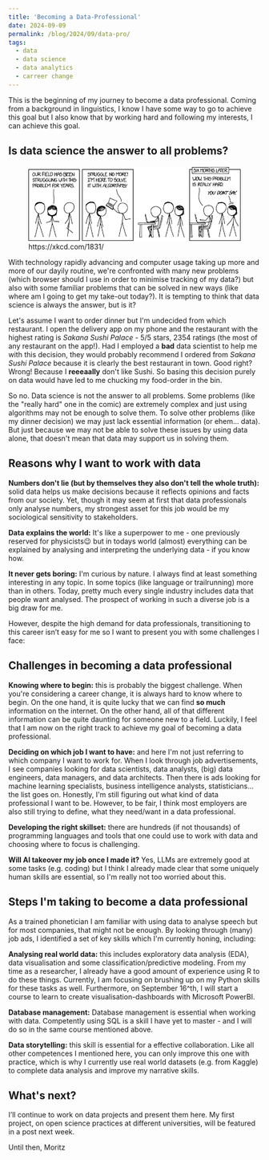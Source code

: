 ```yaml
---
title: 'Becoming a Data-Professional'
date: 2024-09-09
permalink: /blog/2024/09/data-pro/
tags:
  - data
  - data science
  - data analytics
  - carreer change
---
```


This is the beginning of my journey to become a data professional. Coming from a background in linguistics, I know I have some way to go to achieve this goal but I also know that by working hard and following my interests, I can achieve this goal.<br>
## Is data science the answer to all problems?
<figure>
  <img src='/images/here_to_help.png'>
  <figcaption>https://xkcd.com/1831/</figcaption>
</figure>

With technology rapidly advancing and computer usage taking up more and more of our dayily routine, we're confronted with many new problems (which browser should I use in order to minimise tracking of my data?) but also with some familiar problems that can be solved in new ways (like where am I going to get my take-out today?). It is tempting to think that data science is always the answer, but is it?

Let's assume I want to order dinner but I'm undecided from which restaurant. I open the delivery app on my phone and the restaurant with the highest rating is *Sakana Sushi Palace* - 5/5 stars, 2354 ratings (the most of any restaurant on the app!). Had I employed a **bad** data scientist to help me with this decision, they would probably recommend I ordered from *Sakana Sushi Palace* because it is clearly the best restaurant in town. Good right? Wrong! Because I **reeeaally** don't like Sushi. So basing this decision purely on data would have led to me chucking my food-order in the bin.

So no. Data science is not the answer to all problems. Some problems (like the "really hard" one in the comic) are extremely complex and just using algorithms may not be enough to solve them. To solve other problems (like my dinner decision) we may just lack essential information (or ehem... data). But just because we may not be able to solve these issues by using data alone, that doesn't mean that data may support us in solving them.

## Reasons why I want to work with data

**Numbers don't lie (but by themselves they also don't tell the whole truth):** solid data helps us make decisions because it reflects opinions and facts from our society. Yet, though it may seem at first that data professionals only analyse numbers, my strongest asset for this job would be my sociological sensitivity to stakeholders.

**Data explains the world:** It's like a superpower to me - one previously reserved for physicists😉 but in todays world (almost) everything can be explained by analysing and interpreting the underlying data - if you know how.

**It never gets boring:** I'm curious by nature. I always find at least something interesting in any topic. In some topics (like language or trailrunning) more than in others. Today, pretty much every single industry includes data that people want analysed. The prospect of working in such a diverse job is a big draw for me.

However, despite the high demand for data professionals, transitioning to this career isn’t easy for me so I want to present you with some challenges I face:

## Challenges in becoming a data professional
**Knowing where to begin:** this is probably the biggest challenge. When you're considering a career change, it is always hard to know where to begin. On the one hand, it is quite lucky that we can find **so much** information on the internet. On the other hand, all of that different information can be quite daunting for someone new to a field. Luckily, I feel that I am now on the right track to achieve my goal of becoming a data professional.

**Deciding on which job I want to have:** and here I'm not just referring to which company I want to work for. When I look through job advertisements, I see companies looking for data scientists, data analysts, (big) data engineers, data managers, and data architects. Then there is ads looking for machine learning specialists, business intelligence analysts, statisticians... the list goes on. Honestly, I'm still figuring out what kind of data professional I want to be. However, to be fair, I think most employers are also still trying to define, what they need/want in a data professional.

**Developing the right skillset:** there are hundreds (if not thousands) of programming languages and tools that one could use to work with data and choosing where to focus is challenging.

**Will AI takeover my job once I made it?** Yes, LLMs are extremely good at some tasks (e.g. coding) but I think I already made clear that some uniquely human skills are essential, so I'm really not too worried about this.

## Steps I'm taking to become a data professional
As a trained phonetician I am familiar with using data to analyse speech but for most companies, that might not be enough. By looking through (many) job ads, I identified a set of key skills which I'm currently honing, including:

**Analysing real world data:** this includes exploratory data analysis (EDA), data visualisation and some classification/predictive modeling. From my time as a researcher, I already have a good amount of experience using R to do these things. Currently, I am focusing on brushing up on my Python skills for these tasks as well. Furthermore, on September 16^th, I will start a course to learn to create visualisation-dashboards with Microsoft PowerBI.

**Database management:** Database management is essential when working with data. Competently using SQL is a skill I have yet to master - and I will do so in the same course mentioned above.

**Data storytelling:** this skill is essential for a effective collaboration. Like all other competences I mentioned here, you can only improve this one with practice, which is why I currently use real world datasets (e.g. from Kaggle) to complete data analysis and improve my narrative skills.

## What's next?
I’ll continue to work on data projects and present them here. My first project, on open science practices at different universities, will be featured in a post next week.

Until then,
Moritz
